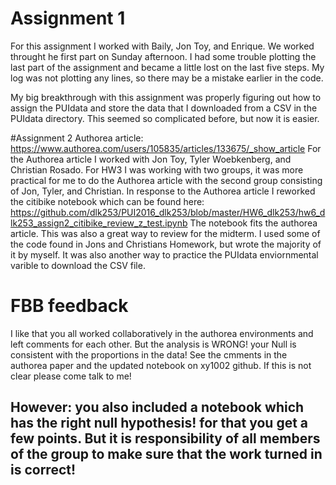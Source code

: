 # Assignment 1
For this assignment I worked with Baily, Jon Toy, and Enrique. We worked throught he first part on Sunday afternoon. I had some trouble plotting the last part of the assignment and became a little lost on the last five steps. My log was not plotting any lines, so there may be a mistake earlier in the code.

My big breakthrough with this assignment was properly figuring out how to assign the PUIdata and store the data that I downloaded from a CSV in the PUIdata directory. This seemed so complicated before, but now it is easier.

#Assignment 2 
Authorea article: https://www.authorea.com/users/105835/articles/133675/_show_article
For the Authorea article I worked with Jon Toy, Tyler Woebkenberg, and Christian Rosado. For HW3 I was working with two groups, it was more practical for me to do the Authorea article with the second group consisting of Jon, Tyler, and Christian. In response to the Authorea article I reworked the citibike notebook which can be found here:
https://github.com/dlk253/PUI2016_dlk253/blob/master/HW6_dlk253/hw6_dlk253_assign2_citibike_review_z_test.ipynb
The notebook fits the authorea article. This was also a great way to review for the midterm. I used some of the code found in Jons and Christians Homework, but wrote the majority of it by myself. It was also another way to practice the PUIdata enviornmental varible to download the CSV file. 

# FBB feedback

I like that you all worked collaboratively in the authorea environments and left comments for each other. But the analysis is WRONG! your Null is consistent with the proportions in the data! See the cmments in the authorea paper and the updated notebook on xy1002 github. If this is not clear please come talk to me! 
## However: you also included a notebook which has the right null hypothesis! for that you get a few points. But it is responsibility of all members of the group to make sure that the work turned in is correct!
